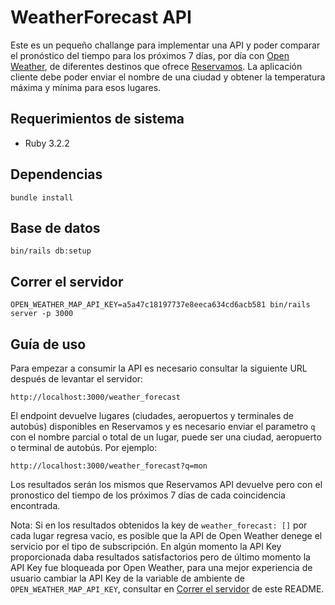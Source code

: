 # WeatherForecast API

Este es un pequeño challange para implementar una API y poder comparar el pronóstico del tiempo para los próximos 7 días, por día con [Open Weather](https://openweathermap.org/api), de diferentes destinos que ofrece
[Reservamos](https://documenter.getpostman.com/view/6904537/TzRRCo6f). La aplicación cliente debe poder enviar el nombre de una ciudad y obtener la temperatura máxima y mínima para esos lugares.

## Requerimientos de sistema

- Ruby 3.2.2

## Dependencias

    bundle install

## Base de datos

    bin/rails db:setup

## Correr el servidor

    OPEN_WEATHER_MAP_API_KEY=a5a47c18197737e8eeca634cd6acb581 bin/rails server -p 3000
    
## Guía de uso

Para empezar a consumir la API es necesario consultar la siguiente URL después de levantar el servidor:

    http://localhost:3000/weather_forecast

El endpoint devuelve lugares (ciudades, aeropuertos y terminales de autobús) disponibles en Reservamos y es necesario enviar
el parametro `q` con el nombre parcial o total de un lugar, puede ser una ciudad, aeropuerto o terminal de autobús. Por ejemplo:

    http://localhost:3000/weather_forecast?q=mon

Los resultados serán los mismos que Reservamos API devuelve pero con el pronostico del tiempo de los próximos 7 días de cada coincidencia encontrada.

Nota: Si en los resultados obtenidos la key de `weather_forecast: []` por cada lugar regresa vacío, es posible que la API de Open Weather denege el servicio por
el tipo de subscripción. En algún momento la API Key proporcionada daba resultados satisfactorios pero de último momento la API Key fue bloqueada por Open Weather, para
una mejor experiencia de usuario cambiar la API Key de la variable de ambiente de `OPEN_WEATHER_MAP_API_KEY`, consultar en [Correr el servidor](https://github.com/memoxmrdl/weather_forecast/blob/main/README.md#correr-el-servidor) de este README.
